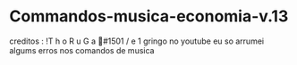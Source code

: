 # Commandos-musica-economia-v.13

creditos : !T h o R u G a 🎀#1501 / e 1 gringo no youtube eu so arrumei algums erros nos comandos de musica
